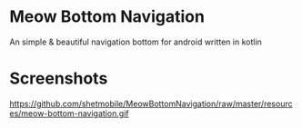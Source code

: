 # Meow Bottom Navigation
An simple & beautiful navigation bottom for android written in kotlin

# Screenshots
https://github.com/shetmobile/MeowBottomNavigation/raw/master/resources/meow-bottom-navigation.gif